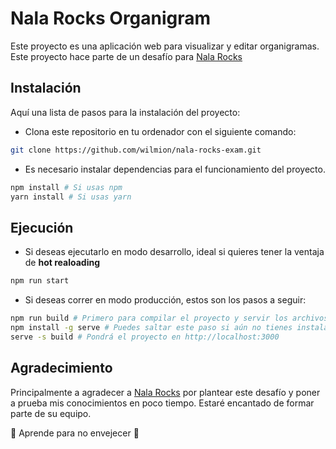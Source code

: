 # Nala Rocks Organigram

Este proyecto es una aplicación web para visualizar y editar organigramas. Este proyecto hace parte de un desafío para [Nala Rocks](https://www.linkedin.com/company/nalarocks/)

## Instalación

Aquí una lista de pasos para la instalación del proyecto:

- Clona este repositorio en tu ordenador con el siguiente comando:

```bash
git clone https://github.com/wilmion/nala-rocks-exam.git
```

- Es necesario instalar dependencias para el funcionamiento del proyecto.

```bash
npm install # Si usas npm
yarn install # Si usas yarn
```

## Ejecución

- Si deseas ejecutarlo en modo desarrollo, ideal si quieres tener la ventaja de **hot realoading**

```bash
npm run start
```

- Si deseas correr en modo producción, estos son los pasos a seguir:

```bash
npm run build # Primero para compilar el proyecto y servir los archivos estáticos en /build
npm install -g serve # Puedes saltar este paso si aún no tienes instalado serve como global
serve -s build # Pondrá el proyecto en http://localhost:3000
```

## Agradecimiento

Principalmente a agradecer a [Nala Rocks](https://www.linkedin.com/company/nalarocks/) por plantear este desafío y poner a prueba mis conocimientos en poco tiempo. Estaré encantado de formar parte de su equipo.

💛 Aprende para no envejecer 💛